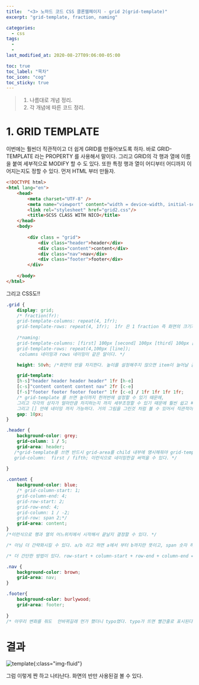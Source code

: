 ```yaml
---
title:  "<3> 노마드 코드 CSS 클론웹페이지 - grid 2(grid-template)"
excerpt: "grid-template, fraction, naming"

categories:
  - css
tags:
  - 
  - 
last_modified_at: 2020-08-27T09:06:00-05:00

toc: true
toc_label: "목차"
toc_icon: "cog"
toc_sticky: true
---
```


> 1. 나름대로 개념 정리.  
> 2. 각 개념에 따른 코드 정리.  


# 1. GRID TEMPLATE

이번에는 훨씬더 직관적이고 더 쉽게 GRID를 만들어보도록 하자. 바로 GRID-TEMPLATE 라는 PROPERTY 를 사용해서 말이다. 그리고 GRID의 각 행과 열에 이름을 붙여 세부적으로 MODIFY 할 수 도 있다. 또한 특정 행과 열이 어디부터 어디까지 이어지는지도 정할 수 있다. 먼저 HTML 부터 만들자.


```html
<!DOCTYPE html>
<html lang="en">
    <head>
        <meta charset="UTF-8" />
        <meta name="viewport" content="width = device-width, initial-scale = 1.0" />
        <link rel="stylesheet" href="grid2.css"/>
        <title>SCSS CLASS WITH NICO</title>
    </head>
    <body>
        
        <div class = "grid">          
            <div class="header">header</div>
            <div class="content">content</div>
            <div class="nav">nav</div>
            <div class="footer">footer</div>
        </div>        
            
    </body>
</html>
```

그리고 CSS도!!

```css
.grid {
    display: grid;
    /* fraction(fr): 
    grid-template-columns: repeat(4, 1fr);
    grid-template-rows: repeat(4, 1fr);  1fr 은 1 fraction 즉 화면의 크기가 얼마나 작든 크든 동일한 비율로 한 조각을 차지한다는 뜻이다. 화면의 크기에 따라 유연하게 사이즈가 달라지기 때문에 매우 유용하다.*/ 
    
    /*naming:
    grid-template-columns: [first] 100px [second] 100px [third] 100px [forth] 100px [fifth];
    grid-template-rows: repeat(4,100px [line]);
     columns 네이밍과 rows 네이밍이 같은 말이다. */

    height: 50vh; /*화면의 반을 차지한다. 높이를 설정해주지 않으면 item이 늘어날 공간이 없으므로 유의해주자 */

    grid-template:
    [h-s]"header header header header" 1fr [h-e]
    [c-s]"content content content nav" 2fr [c-e]    
    [f-s]"footer footer footer footer" 1fr [c-e] / 1fr 1fr 1fr 1fr; 
    /* grid-template 를 쓰면 높이까지 한꺼번에 설정할 수 있기 때문에, 
    그리고 각각의 상자가 얼마만큼 차지하는지 까지 세부조정할 수 있기 때문에 훨씬 쉽고 빠른 작업이 가능함.
    그리고 [] 안에 네이밍 까지 가능하다. 거의 그림을 그린것 처럼 볼 수 있어서 직관적이기도 하다. */
    gap: 10px;
}

.header {
    background-color: grey;  
    grid-column: 1 / 5;
    grid-area: header;      
   /*grid-template를 쓰면 반드시 grid-area를 child 내부에 명시해줘야 grid-template가 적용이된다.
   grid-column:  first / fifth; 이런식으로 네이밍한걸 써먹을 수 있다. */
    
}

.content {
    background-color: blue;    
    /* grid-column-start: 1;
    grid-column-end: 4;
    grid-row-start: 2;
    grid-row-end: 4; 
    grid-column: 1 / -2;
    grid-row: span 2;*/
    grid-area: content;
} 
/*이런식으로 행과 열의 어느위치에서 시작해서 끝날지 결정할 수 있다. */

/* 아님 더 간략화시킬 수 있다. a/b 라고 하면 a에서 부터 b까지란 뜻이고, span 숫자 하면 숫자만큼의 공간을 차지한다는 뜻이다 */

/* 더 간단한 방법이 있다. row-start + column-start + row-end + column-end = grid-area rs / cs / re/ ce */

.nav {
    background-color: brown;
    grid-area: nav;      
}

.footer{
    background-color: burlywood;
    grid-area: footer;
      
} 
/* 아무리 변화를 줘도  안바뀌길래 먼가 했더니 typo였다. typo가 뜨면 빨간줄로 표시된다. 잘 살펴보자 */
```

# 결과

![template](https://yeonghunko.github.io/assets/img/css/template.png){:class="img-fluid"}

그럼 이렇게 짠 하고 나타난다. 화면의 반만 사용된걸 볼 수 있다.

